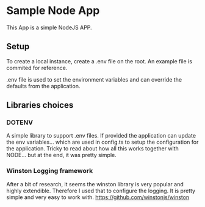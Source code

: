 # Sample Node App
This App is a simple NodeJS APP.

## Setup

To create a local instance, create a .env file on the root. An example file is commited for reference.

.env file is used to set the environment variables and can override the defaults from the application.

## Libraries choices
### DOTENV
A simple library to support .env files. If provided the application can update the env variables...  which are used in config.ts to setup the configuration for the application.
Tricky to read about how all this works together with NODE... but at the end, it was pretty simple.

### Winston Logging framework
After a bit of research, it seems the winston library is very popular and highly extendible. Therefore I used that to configure the logging.
It is pretty simple and very easy to work with.
https://github.com/winstonjs/winston

